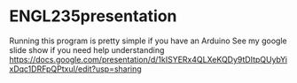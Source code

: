 # ENGL235presentation
Running this program is pretty simple if you have an Arduino
See my google slide show if you need help understanding
https://docs.google.com/presentation/d/1kISYERx4QLXeKQDy9tDItpQUybYixDqc1DRFpQPtxuI/edit?usp=sharing
